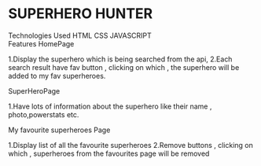 # SUPERHERO HUNTER
Technologies Used
HTML CSS JAVASCRIPT  
Features
HomePage

1.Display the superhero which is being searched from the api,
2.Each search result have fav button , clicking on which , the superhero will be added to my fav superheroes.


SuperHeroPage

1.Have lots of information about the superhero like their name , photo,powerstats etc.


My favourite superheroes Page

1.Display list of all the favourite superheroes
2.Remove buttons , clicking on which , superheroes from the favourites page will be removed
